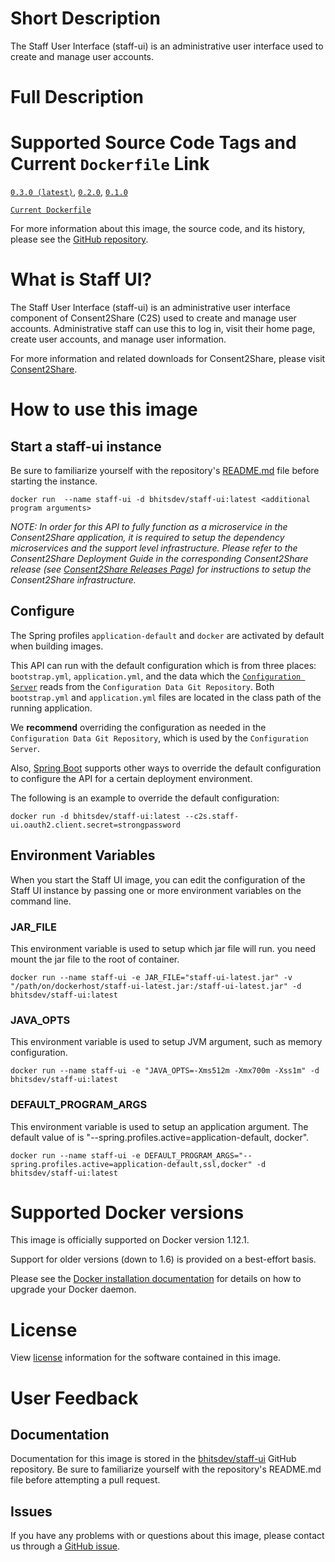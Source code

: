 # Short Description
The Staff User Interface (staff-ui) is an administrative user interface used to create and manage user accounts.

# Full Description

# Supported Source Code Tags and Current `Dockerfile` Link

[`0.3.0 (latest)`](https://github.com/bhits-dev/staff-ui/releases/tag/0.3.0), [`0.2.0`](https://github.com/bhits-dev/staff-ui/releases/tag/0.2.0), [`0.1.0`](https://github.com/bhits-dev/staff-ui/releases/tag/0.1.0)

[`Current Dockerfile`](../server/src/main/docker/Dockerfile)

For more information about this image, the source code, and its history, please see the [GitHub repository](https://github.com/bhits-dev/staff-ui).

# What is Staff UI?

The Staff User Interface (staff-ui) is an administrative user interface component of Consent2Share (C2S) used to create and manage user accounts. Administrative staff can use this to log in, visit their home page, create user accounts, and manage user information.

For more information and related downloads for Consent2Share, please visit [Consent2Share](https://bhits-dev.github.io/consent2share/).

# How to use this image

## Start a staff-ui instance

Be sure to familiarize yourself with the repository's [README.md](https://github.com/bhits-dev/staff-ui) file before starting the instance.

`docker run  --name staff-ui -d bhitsdev/staff-ui:latest <additional program arguments>`

*NOTE: In order for this API to fully function as a microservice in the Consent2Share application, it is required to setup the dependency microservices and the support level infrastructure. Please refer to the Consent2Share Deployment Guide in the corresponding Consent2Share release (see [Consent2Share Releases Page](https://github.com/bhits-dev/consent2share/releases)) for instructions to setup the Consent2Share infrastructure.*

## Configure

The Spring profiles `application-default` and `docker` are activated by default when building images.

This API can run with the default configuration which is from three places: `bootstrap.yml`, `application.yml`, and the data which the [`Configuration Server`](https://github.com/bhits-dev/config-server) reads from the `Configuration Data Git Repository`. Both `bootstrap.yml` and `application.yml` files are located in the class path of the running application.

We **recommend** overriding the configuration as needed in the `Configuration Data Git Repository`, which is used by the `Configuration Server`.

Also, [Spring Boot](https://projects.spring.io/spring-boot/) supports other ways to override the default configuration to configure the API for a certain deployment environment. 

The following is an example to override the default configuration:

`docker run -d bhitsdev/staff-ui:latest --c2s.staff-ui.oauth2.client.secret=strongpassword`

## Environment Variables

When you start the Staff UI image, you can edit the configuration of the Staff UI instance by passing one or more environment variables on the command line. 

### JAR_FILE
This environment variable is used to setup which jar file will run. you need mount the jar file to the root of container.

`docker run --name staff-ui -e JAR_FILE="staff-ui-latest.jar" -v "/path/on/dockerhost/staff-ui-latest.jar:/staff-ui-latest.jar" -d bhitsdev/staff-ui:latest`

### JAVA_OPTS 
This environment variable is used to setup JVM argument, such as memory configuration.

`docker run --name staff-ui -e "JAVA_OPTS=-Xms512m -Xmx700m -Xss1m" -d bhitsdev/staff-ui:latest`

### DEFAULT_PROGRAM_ARGS 

This environment variable is used to setup an application argument. The default value of is "--spring.profiles.active=application-default, docker".

`docker run --name staff-ui -e DEFAULT_PROGRAM_ARGS="--spring.profiles.active=application-default,ssl,docker" -d bhitsdev/staff-ui:latest`

# Supported Docker versions
This image is officially supported on Docker version 1.12.1.

Support for older versions (down to 1.6) is provided on a best-effort basis.

Please see the [Docker installation documentation](https://docs.docker.com/engine/installation/) for details on how to upgrade your Docker daemon.

# License
View [license](https://github.com/bhits-dev/staff-ui/blob/master/LICENSE) information for the software contained in this image.

# User Feedback

## Documentation 
Documentation for this image is stored in the [bhitsdev/staff-ui](https://github.com/bhits-dev/staff-ui) GitHub repository. Be sure to familiarize yourself with the repository's README.md file before attempting a pull request.

## Issues

If you have any problems with or questions about this image, please contact us through a [GitHub issue](https://github.com/bhits-dev/staff-ui/issues).